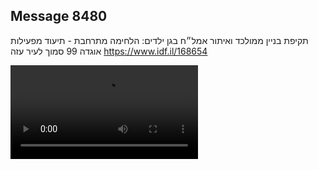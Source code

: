 ## Message 8480

תקיפת בניין ממולכד ואיתור אמל״ח בגן ילדים: 
הלחימה מתרחבת - תיעוד מפעילות אוגדה 99 סמוך לעיר עזה
https://www.idf.il/168654

![Video](./8480/8480_media.mp4)
